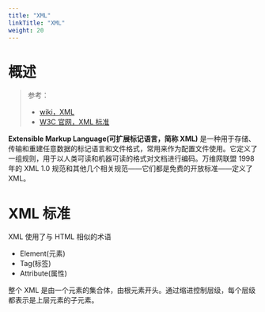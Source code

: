 ```yaml
---
title: "XML"
linkTitle: "XML"
weight: 20
---
```


# 概述

> 参考：
> 
> - [wiki，XML](https://en.wikipedia.org/wiki/XML)
> - [W3C 官网，XML 标准](https://www.w3.org/TR/xml/)

**Extensible Markup Language(可扩展标记语言，简称 XML)** 是一种用于存储、传输和重建任意数据的标记语言和文件格式，常用来作为配置文件使用。它定义了一组规则，用于以人类可读和机器可读的格式对文档进行编码。万维网联盟 1998 年的 XML 1.0 规范和其他几个相关规范——它们都是免费的开放标准——定义了 XML。

# XML 标准

XML 使用了与 HTML 相似的术语

- Element(元素)
- Tag(标签)
- Attribute(属性)

整个 XML 是由一个元素的集合体，由根元素开头。通过缩进控制层级，每个层级都表示是上层元素的子元素。